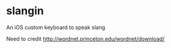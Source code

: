 slangin
=======

An iOS custom keyboard to speak slang


Need to credit http://wordnet.princeton.edu/wordnet/download/
